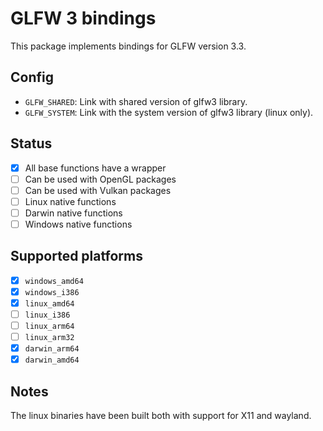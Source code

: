 
# GLFW 3 bindings

This package implements bindings for GLFW version 3.3.

## Config

- `GLFW_SHARED`: Link with shared version of glfw3 library.
- `GLFW_SYSTEM`: Link with the system version of glfw3 library (linux only).

## Status

- [x] All base functions have a wrapper
- [ ] Can be used with OpenGL packages
- [ ] Can be used with Vulkan packages
- [ ] Linux native functions
- [ ] Darwin native functions
- [ ] Windows native functions

## Supported platforms

- [x] `windows_amd64`
- [x] `windows_i386`
- [x] `linux_amd64`
- [ ] `linux_i386`
- [ ] `linux_arm64`
- [ ] `linux_arm32`
- [x] `darwin_arm64`
- [x] `darwin_amd64`

## Notes

The linux binaries have been built both with support for X11 and wayland.

